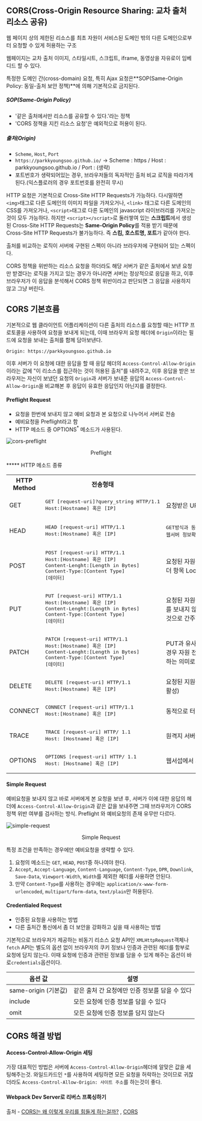 ## CORS(Cross-Origin Resource Sharing: 교차 출처 리소스 공유)

웹 페이지 상의 제한된 리소스를 최초 자원이 서비스된 도메인 밖의 다른 도메인으로부터 요청할 수 있게 허용하는 구조

웹페이지는 교차 출처 이미지, 스타일시트, 스크립트, iframe, 동영상을 자유로이 임베디드 할 수 있다.

특정한 도메인 간(cross-domain) 요청, 특히 Ajax 요청은**SOP(Same-Origin Policy: 동일-출처 보안 정책)**에 의해 기본적으로 금지된다.



##### SOP(Same-Origin Policy)

- '같은 출처에서만 리소스를 공유할 수 있다.'라는 정책
- 'CORS 정책을 지킨 리소스 요청'은 예외적으로 허용이 된다.



##### 출처(Origin)

- `Scheme`, `Host`, `Port`
- `https://parkkyoungsoo.github.io/` -> Scheme : https / Host : parkkyoungsoo.github.io / Port : (생략)
- 포트번호가 생략되어있는 경우, 브라우저들의 독자적인 출처 비교 로직을 따라가게 된다.(익스플로러의 경우 포트번호를 완전히 무시)



HTTP 요청은 기본적으로 Cross-Site HTTP Requests가 가능하다. 다시말하면 `<img>`태그로 다른 도메인의 이미지 파일을 가져오거나, `<link>` 태그로 다른 도메인의 CSS를 가져오거나, `<script>`태그로 다른 도메인의 javascript 라이브러리를 가져오는것이 모두 가능하다. 하지만 `<script></script>`로 둘러쌓여 있는 **스크립트**에서 생성된 Cross-Site HTTP Requests는 **Same-Origin Policy**를 적용 받기 때문에 Cross-Site HTTP Requests가 불가능하다. 즉 **스킴, 호스트명, 포트**가 같아야 한다.



출처를 비교하는 로직이 서버에 구현된 스펙이 아니라 브라우저에 구현되어 있는 스펙이다.

CORS 정책을 위반하는 리소스 요청을 하더라도 해당 서버가 같은 출처에서 보낸 요청만 받겠다는 로직을 가지고 있는 경우가 아니라면 서버는 정상적으로 응답을 하고, 이후 브라우저가 이 응답을 분석해서 CORS 정책 위반이라고 판단되면 그 응답을 사용하지 않고 그냥 버린다.





## CORS 기본흐름

기본적으로 웹 클라이언트 어플리케이션이 다른 출처의 리소스를 요청할 때는 HTTP 프로토콜을 사용하여 요청을 보내게 되는데, 이때 브라우저 요청 헤더에 `Origin`이라는 필드에 요청을 보내는 출처를 함께 담아보낸다.

```http
Origin: https://parkkyoungsoo.github.io
```

 이후 서버가 이 요청에 대한 응답을 할 때 응답 헤더의 `Access-Control-Allow-Origin`이라는 값에 "이 리소스를 접근하는 것이 허용된 출처"를 내려주고, 이후 응답을 받은 브라우저는 자신이 보냈던 요청의 `Origin`과 서버가 보내준 응답의 `Access-Control-Allow-Origin`을 비교해본 후 응답이 유효한 응답인지 아닌지를 결정한다.



#### Preflight Request

- 요청을 한번에 보내지 않고 예비 요청과 본 요청으로 나누어서 서버로 전송
- 예비요청을 Preflight라고 함
- HTTP 메소드 중 OPTIONS<sup>*</sup> 메소드가 사용된다.

  

![cors-preflight](https://user-images.githubusercontent.com/44697835/104310994-f3edf880-5517-11eb-81e2-0ad529668eac.png)

<center>Preflight</center>

***** HTTP 메소드 종류

<table>
<tr>
    <th>HTTP Method
    </th>
    <th>전송형태
    </th>
    <th>설명
    </th>
</th>
<tr>
    <td>GET
	</td>
    <td>
        <pre>
GET [request-uri]?query_string HTTP/1.1
Host:[Hostname] 혹은 [IP]</pre>
	</td>
<td>요청받은 URI의 정보를 검색하여 응답한다.
</td>
</tr>
<tr>
    <td>HEAD
	</td>
    <td>
        <pre>
HEAD [request-uri] HTTP/1.1
Host:[Hostname] 혹은 [IP]</pre>
</td>
<td><pre>GET방식과 동일하지만, 응답에 BODY가 없고 응답코드와 HEAD만 응답한다.
웹서버 정보확인, 헬스체크, 버전확인, 최종 수정일자 확인등의 용도로 사용된다.</pre>
</td>
</tr>
<tr>
    <td>POST
	</td>
    <td>
        <pre>POST [request-uri] HTTP/1.1
Host:[Hostname] 혹은 [IP]
Content-Lenght:[Length in Bytes]
Content-Type:[Content Type]
[데이터]</pre>
	</td>
<td>요청된 자원을 생성(CREATE)한다. 새로 작성된 리로스인 경우 HTTP헤더 항목 Location: URI 주소를 포함하여 응답.
</td>
</tr>
<tr>
    <td>PUT
	</td>
    <td>
        <pre>
PUT [request-uri] HTTP/1.1
Host:[Hostname] 혹은 [IP]
Content-Lenght:[Length in Bytes]
Content-Type:[Content Type]
[데이터]</pre>
	</td>
<td>요청된 자원을 수정(UPDATE)한다. 내용 갱신을 위주로 Location: URI를 보내지 않아도 된다. 클라이언트측은 요청된 URI를 그대로 사용하는 것으로 간주함.
</td>
</tr>
<tr>
    <td>PATCH
	</td>
    <td>
        <pre>
PATCH [request-uri] HTTP/1.1
Host:[Hostname] 혹은 [IP]
Content-Lenght:[Length in Bytes]
Content-Type:[Content Type]
[데이터]</pre>
	</td>
<td>PUT과 유사하게 요청된 자원을 수정(UPDATE)할 때 사용한다. PUT의 경우 자원 전체를 갱신하는 의미지만, PATCH는 해당자원의 일부를 교체하는 의미로 사용.
</td>
</tr>
<tr>
    <td>DELETE
	</td>
    <td>
        <pre>
DELETE [request-uri] HTTP/1.1
Host:[Hostname] 혹은 [IP]</pre>
	</td>
<td>요청된 지원을 삭제할 것을 요청함.(안전성 문제로 대부분의 서버에서 비활성)
</td>
</tr>
<tr>
    <td>CONNECT
	</td>
    <td>
        <pre>
CONNECT [request-uri] HTTP/1.1
Host:[Hostname] 혹은 [IP]</pre>
	</td>
<td>동적으로 터널 모드를 교환, 프락시 기능을 요청시 사용.
</td>
</tr>
<tr>
    <td>TRACE
	</td>
    <td>
        <pre>
TRACE [request-uri] HTTP/ 1.1
Host: [Hostname] 혹은 [IP]</pre>
	</td>
<td>원격지 서버에 루프백 메시지 호출하기 위해 테스트용으로 사용.
</td>
</tr>
<tr>
    <td>OPTIONS
	</td>
    <td>
        <pre>
OPTIONS [request-uri] HTTP/ 1.1
Host: [Hostname] 혹은 [IP]</pre>
	</td>
<td>웹서섭에서 지원되는 메소드의 종류를 확인할 경우 사용.
</td>
</tr>
</table>







#### Simple Request

예비요청을 보내지 않고 바로 서버에게 본 요청을 보낸 후, 서버가 이에 대한 응답의 헤더에 `Access-Control-Allow-Origin`과 같은 값을 보내주면 그때 브라우저가 CORS 정책 위반 여부를 검사하는 방식. Preflight 와 예비요청의 존재 유무만 다르다.



![simple-request](https://user-images.githubusercontent.com/44697835/104311352-6bbc2300-5518-11eb-9c91-e71f8f258828.png)

<center>Simple Request</center>



특정 조건을 만족하는 경우에만 예비요청을 생략할 수 있다.

1. 요청의 메소드는 `GET`, `HEAD`, `POST`중 하나여야 한다.
2. `Accept`, `Accept-Language`, `Content-Language`, `Content-Type`, `DPR`, `Downlink`, `Save-Data`, `Viewport-Width`, `Width`를 제외한 헤더를 사용하면 안된다.
3. 만약 `Content-Type`를 사용하는 경우에는 `application/x-www-form-urlencoded`, `multipart/form-data`, `text/plain`만 허용된다.





#### Credentialed Request

- 인증된 요청을 사용하는 방법
- 다른 출처간 통신에서 좀 더 보안을 강화하고 싶을 때 사용하는 방법

기본적으로 브라우저가 제공하는 비동기 리소스 요청 API인 `XMLHttpRequest`객체나 `fetch` API는 별도의 옵션 없이 브라우저의 쿠키 정보나 인증과 관련된 헤더를 함부로 요청에 담지 않는다. 이때 요청에 인증과 관련된 정보를 담을 수 있게 해주는 옵션이 바로`credentials`옵션이다.

| 옵션 값              | 설명                                           |
| -------------------- | ---------------------------------------------- |
| same-origin (기본값) | 같은 출처 간 요청에만 인증 정보를 담을 수 있다 |
| include              | 모든 요청에 인증 정보를 담을 수 있다           |
| omit                 | 모든 요청에 인증 정보를 담지 않는다            |





## CORS 해결 방법

#### Access-Control-Allow-Origin 세팅

가장 대표적인 방법은 서버에 `Access-Control-Allow-Origin`헤더에 알맞은 값을 세팅해주는것. 와일드카드인 `*`를 사용하여 세팅하면 모든 요청을 허락하는 것이므로 귀찮더라도 `Access-Control-Allow-Origin: 사이트 주소`를 하는것이 좋다.



#### Webpack Dev Server로 리버스 프록싱하기





출처 - [CORS는 왜 이렇게 우리를 힘들게 하는걸까?](https://evan-moon.github.io/2020/05/21/about-cors/#cors%EC%97%90-%EB%8C%80%ED%95%9C-%EA%B8%B0%EB%B3%B8%EC%A0%81%EC%9D%B8-%EB%82%B4%EC%9A%A9) , [CORS](https://brownbears.tistory.com/336)